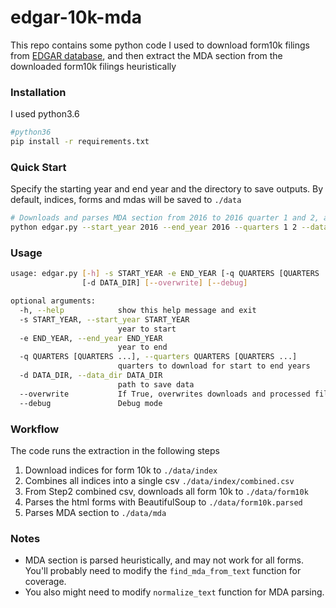 # edgar-10k-mda

This repo contains some python code I used to download form10k filings  from [EDGAR database](https://www.sec.gov/edgar.shtml), 
and then extract the MDA section from the downloaded form10k filings heuristically


### Installation

I used python3.6
```bash
#python36
pip install -r requirements.txt
```


### Quick Start

Specify the starting year and end year and the directory to save outputs.
By default, indices, forms and mdas will be saved to `./data`

```bash
# Downloads and parses MDA section from 2016 to 2016 quarter 1 and 2, and saves to `./data/`
python edgar.py --start_year 2016 --end_year 2016 --quarters 1 2 --data_dir ./data/
```

### Usage
```bash
usage: edgar.py [-h] -s START_YEAR -e END_YEAR [-q QUARTERS [QUARTERS ...]]
                [-d DATA_DIR] [--overwrite] [--debug]

optional arguments:
  -h, --help            show this help message and exit
  -s START_YEAR, --start_year START_YEAR
                        year to start
  -e END_YEAR, --end_year END_YEAR
                        year to end
  -q QUARTERS [QUARTERS ...], --quarters QUARTERS [QUARTERS ...]
                        quarters to download for start to end years
  -d DATA_DIR, --data_dir DATA_DIR
                        path to save data
  --overwrite           If True, overwrites downloads and processed files.
  --debug               Debug mode
```

### Workflow

The code runs the extraction in the following steps
1. Download indices for form 10k to `./data/index`
2. Combines all indices into a single csv `./data/index/combined.csv`
3. From Step2 combined csv, downloads all form 10k to `./data/form10k`
4. Parses the html forms with BeautifulSoup to `./data/form10k.parsed`
5. Parses MDA section to `./data/mda`

### Notes

- MDA section is parsed heuristically, and may not work for all forms. You'll probably need to modify the `find_mda_from_text` function for coverage.
- You also might need to modify `normalize_text` function for MDA parsing.